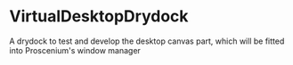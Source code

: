 # VirtualDesktopDrydock
A drydock to test and develop the desktop canvas part, which will be fitted into Proscenium's window manager

